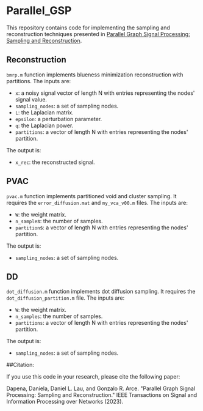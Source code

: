 # Parallel_GSP

This repository contains code for implementing the sampling and reconstruction techniques presented in [Parallel Graph Signal Processing: Sampling and Reconstruction](https://ieeexplore.ieee.org/abstract/document/10081083).

## Reconstruction

`bmrp.m` function implements blueness minimization reconstruction with partitions. The inputs are:

* `x`: a noisy signal vector of length N with entries representing the nodes' signal value.
* `sampling_nodes`: a set of sampling nodes.
* `L`: the Laplacian matrix.
* `epsilon`: a perturbation parameter.
* `q`: the Laplacian power.
* `partitions`: a vector of length N with entries representing the nodes' partition.

The output is:

* `x_rec`: the reconstructed signal.

## PVAC

`pvac.m` function implements partitioned void and cluster sampling. It requires the `error_diffusion.mat` and `my_vca_v00.m` files. The inputs are:

* `W`: the weight matrix.
* `n_sample`s: the number of samples.
* `partition`s: a vector of length N with entries representing the nodes' partition.

The output is:
* `sampling_nodes`: a set of sampling nodes.

## DD

`dot_diffusion.m` function implements dot diffusion sampling. It requires the `dot_diffusion_partition.m` file. The inputs are:

* `W`: the weight matrix.
* `n_samples`: the number of samples.
* `partitions`: a vector of length N with entries representing the nodes' partition.

The output is:

* `sampling_nodes`: a set of sampling nodes.

##Citation:

If you use this code in your research, please cite the following paper:

Dapena, Daniela, Daniel L. Lau, and Gonzalo R. Arce. "Parallel Graph Signal Processing: Sampling and Reconstruction." IEEE Transactions on Signal and Information Processing over Networks (2023).

